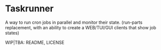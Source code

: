 # Taskrunner

A way to run cron jobs in parallel and monitor their state.
(run-parts replacement, with an ability to create a WEB/TUI/GUI clients that show job states)

WIP|TBA: README, LICENSE
